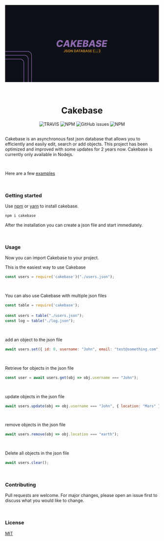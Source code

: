 <div align="center">
    <img src="https://raw.githubusercontent.com/erwinkulasic/Cakebase/master/.github/assets/header.jpg" width="800px"/>
</div>

<br>
<br>

<div align="center">
<h1>Cakebase</h1>

<img alt="TRAVIS" src="https://img.shields.io/travis/erwinkulasic/cakebase?color=9870B8&style=flat-square">
<img alt="NPM" src="https://img.shields.io/npm/dw/cakebase?color=9870B8&style=flat-square">
<img alt="GitHub issues" src="https://img.shields.io/github/issues/erwinkulasic/cakebase?color=9870B8&style=flat-square">
<img alt="NPM" src="https://img.shields.io/github/license/erwinkulasic/cakebase?color=9870B8&style=flat-square">

</div>

<br>

Cakebase is an asynchronous fast json database that allows you to efficiently and easily edit, search or add objects.
This project has been optimized and improved with some updates for 2 years now. Cakebase is currently only available in Nodejs.

<br>

Here are a few [examples](https://github.com/erwinkulasic/Cakebase/tree/master/examples)

<br>

### **Getting started**


Use [npm](https://www.npmjs.com/) or [yarn](https://classic.yarnpkg.com/en/) to install cakebase.

```bash
npm i cakebase
```

After the installation you can create a json file and start immediately.

<br>

### **Usage**



Now you can import Cakebase to your project. 


This is the easiest way to use Cakebase 
```javascript
const users = require('cakebase')("./users.json");
```
<br>

You can also use Cakebase with multiple json files

```javascript
const table = require('cakebase');

const users = table("./users.json");
const log = table("./log.json");
```

<br>

add an object to the json file

```javascript
await users.set({ id: 0, username: "John", email: "test@something.com" });
```

<br>

Retrieve for objects in the json file

```javascript
const user = await users.get(obj => obj.username === "John");
```

<br>

update objects in the json file

```javascript
await users.update(obj => obj.username === "John", { location: "Mars" });
```
<br>

remove objects in the json file

```javascript
await users.remove(obj => obj.location === "earth");
```

<br>

Delete all objects in the json file

```javascript
await users.clear();
```

<br>

### **Contributing**
Pull requests are welcome. For major changes, please open an issue first to discuss what you would like to change.

<br>

### **License**
[MIT](https://github.com/erwinkulasic/Cakebase/blob/master/LICENSE)

